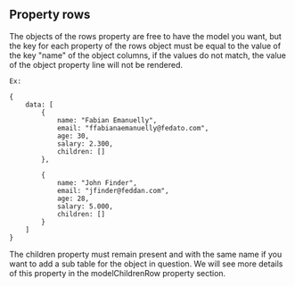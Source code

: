 ## Property rows

The objects of the rows property are free to have the model you want, but the key for each property of the rows object must be equal to the value of the key "name" of the object columns, if the values ​​do not match, the value of the object property line will not be rendered.


```
Ex:

{ 
    data: [
        {
            name: "Fabian Emanuelly",
            email: "ffabianaemanuelly@fedato.com",
            age: 30,
            salary: 2.300,
            children: []
        },

        {
            name: "John Finder",
            email: "jfinder@feddan.com",
            age: 28,
            salary: 5.000,
            children: []
        }
    ]
}
``` 


The children property must remain present and with the same name if you want to add a sub table for the object in question. We will see more details of this property in the modelChildrenRow property section.
